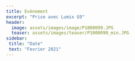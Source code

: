 ```yaml
---
title: Evènement
excerpt: "Prise avec Lumix G9"
header:
  image: assets/images/image/P1000099.JPG
  teaser: assets/images/teaser/P1000099_min.JPG
sidebar:
 title: "Date"
 text: "Fevrier 2021"
---
```

